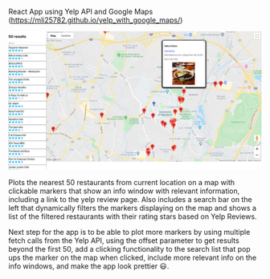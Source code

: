 React App using Yelp API and Google Maps (https://mli25782.github.io/yelp_with_google_maps/)

![](/images/app.png)

Plots the nearest 50 restaurants from current location on a map with clickable markers that show an info window with relevant information, including a link to the yelp review page. Also includes a search bar on the left that dynamically filters the markers displaying on the map and shows a list of the filtered restaurants with their rating stars based on Yelp Reviews.

Next step for the app is to be able to plot more markers by using multiple fetch calls from the Yelp API, using the offset parameter to get results beyond the first 50, add a clicking functionality to the search list that pop ups the marker on the map when clicked, include more relevant info on the info windows, and make the app look prettier :smiley:.

